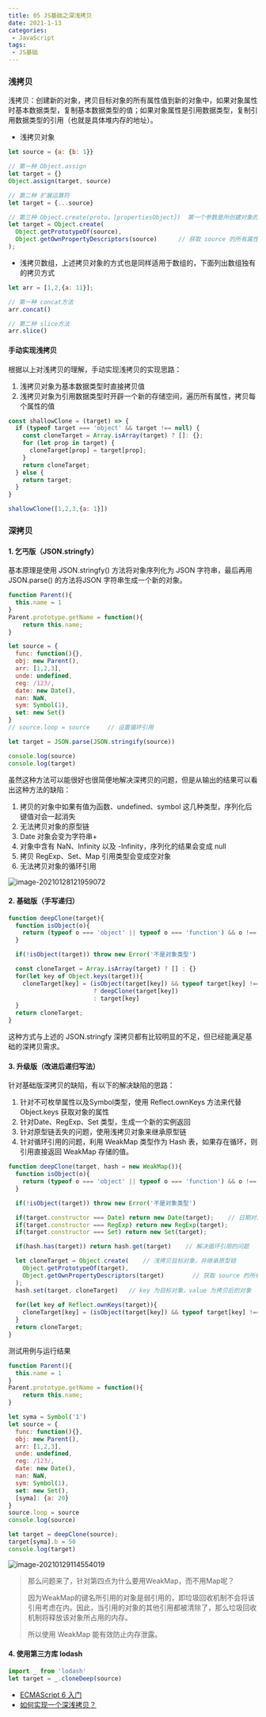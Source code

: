 ```yaml
---
title: 05 JS基础之深浅拷贝
date: 2021-1-13
categories:
 - JavaScript
tags:
 - JS基础
---
```




### 浅拷贝

浅拷贝：创建新的对象，拷贝目标对象的所有属性值到新的对象中，如果对象属性时基本数据类型，复制基本数据类型的值；如果对象属性是引用数据类型，复制引用数据类型的引用（也就是具体堆内存的地址）。

+ 浅拷贝对象

```js
let source = {a: {b: 1}}

// 第一种 Object.assign
let target = {}
Object.assign(target, source)

// 第二种 扩展运算符
let target = {...source}

// 第三种 Object.create(proto，[propertiesObject])  第一个参数是所创建对象的原型，第二个参数是创建对象的自身属性
let target = Object.create(
  Object.getPrototypeOf(source),
  Object.getOwnPropertyDescriptors(source)		// 获取 source 的所有属性
);
```

+ 浅拷贝数组，上述拷贝对象的方式也是同样适用于数组的，下面列出数组独有的拷贝方式

```js
let arr = [1,2,{a: 11}];

// 第一种 concat方法
arr.concat()

// 第二种 slice方法
arr.slice()
```

#### 手动实现浅拷贝

根据以上对浅拷贝的理解，手动实现浅拷贝的实现思路：

1. 浅拷贝对象为基本数据类型时直接拷贝值
2. 浅拷贝对象为引用数据类型时开辟一个新的存储空间，遍历所有属性，拷贝每个属性的值

```js
const shallowClone = (target) => {
  if (typeof target === 'object' && target !== null) {
    const cloneTarget = Array.isArray(target) ? []: {};
    for (let prop in target) {
      cloneTarget[prop] = target[prop];
    }
    return cloneTarget;
  } else {
    return target;
  }
}

shallowClone([1,2,3,{a: 1}])
```

### 深拷贝

#### 1. 乞丐版（JSON.stringfy）

基本原理是使用 JSON.stringfy() 方法将对象序列化为 JSON 字符串，最后再用 JSON.parse() 的方法将JSON 字符串生成一个新的对象。

```js
function Parent(){
  this.name = 1
}
Parent.prototype.getName = function(){
    return this.name;
}

let source = {
  func: function(){},
  obj: new Parent(),
  arr: [1,2,3],
  unde: undefined,
  reg: /123/,
  date: new Date(),
  nan: NaN,
  sym: Symbol(1),
  set: new Set()
}
// source.loop = source		// 设置循环引用

let target = JSON.parse(JSON.stringify(source))

console.log(source)
console.log(target)
```

虽然这种方法可以能很好也很简便地解决深拷贝的问题，但是从输出的结果可以看出这种方法的缺陷：

1. 拷贝的对象中如果有值为函数、undefined、symbol 这几种类型，序列化后键值对会一起消失
2. 无法拷贝对象的原型链
3. Date 对象会变为字符串+
4. 对象中含有 NaN、Infinity 以及 -Infinity，序列化的结果会变成 null
5. 拷贝 RegExp、Set、Map 引用类型会变成空对象
6. 无法拷贝对象的循环引用

![image-20210128121959072](@img/image-20210128121959072.png)

#### 2. 基础版（手写递归）

```js
function deepClone(target){
  function isObject(o){
    return (typeof o === 'object' || typeof o === 'function') && o !== null;
  }

  if(!isObject(target)) throw new Error('不是对象类型')

  const cloneTarget = Array.isArray(target) ? [] : {}
  for(let key of Object.keys(target)){
    cloneTarget[key] = (isObject(target[key]) && typeof target[key] !== 'function') 
        				? deepClone(target[key]) 
    					: target[key]
  }
  return cloneTarget;
}
```

这种方式与上述的 JSON.stringfy 深拷贝都有比较明显的不足，但已经能满足基础的深拷贝需求。

#### 3. 升级版（改进后递归写法）

针对基础版深拷贝的缺陷，有以下的解决缺陷的思路：

1. 针对不可枚举属性以及Symbol类型，使用 Reflect.ownKeys 方法来代替 Object.keys 获取对象的属性
2. 针对Date、RegExp、Set 类型，生成一个新的实例返回
3. 针对原型链丢失的问题，使用浅拷贝对象来继承原型链
4. 针对循环引用的问题，利用 WeakMap 类型作为 Hash 表，如果存在循环，则引用直接返回 WeakMap 存储的值。

```js
function deepClone(target, hash = new WeakMap()){
  function isObject(o){
    return (typeof o === 'object' || typeof o === 'function') && o !== null;
  }

  if(!isObject(target)) throw new Error('不是对象类型')

  if(target.constructor === Date) return new Date(target);    // 日期对象返回日期，下面同理
  if(target.constructor === RegExp) return new RegExp(target);
  if(target.constructor === Set) return new Set(target);

  if(hash.has(target)) return hash.get(target)    // 解决循环引用的问题

  let cloneTarget = Object.create(    // 浅拷贝目标对象，并继承原型链
    Object.getPrototypeOf(target),
    Object.getOwnPropertyDescriptors(target)		// 获取 source 的所有属性
  );
  hash.set(target, cloneTarget)   // key 为目标对象，value 为拷贝后的对象
  
  for(let key of Reflect.ownKeys(target)){
    cloneTarget[key] = (isObject(target[key]) && typeof target[key] !== 'function') ? deepClone(target[key], hash) : target[key]
  }
  return cloneTarget;
}
```

测试用例与运行结果

```js
function Parent(){
  this.name = 1
}
Parent.prototype.getName = function(){
    return this.name;
}

let syma = Symbol('1')
let source = {
  func: function(){},
  obj: new Parent(),
  arr: [1,2,3],
  unde: undefined,
  reg: /123/,
  date: new Date(),
  nan: NaN,
  sym: Symbol(1),
  set: new Set(),
  [syma]: {a: 20}
}
source.loop = source
console.log(source)

let target = deepClone(source);
target[syma].b = 50
console.log(target)
```

![image-20210129114554019](@img/image-20210129114554019.png)

> 那么问题来了，针对第四点为什么要用WeakMap，而不用Map呢？
>
> 因为WeakMap的键名所引用的对象是弱引用的，即垃圾回收机制不会将该引用考虑在内。因此，当引用的对象的其他引用都被清除了，那么垃圾回收机制将释放该对象所占用的内存。
>
> 所以使用 WeakMap 能有效防止内存泄露。

#### 4. 使用第三方库 lodash

```js
import _ from 'lodash'
let target = _.cloneDeep(source)
```



+ [ECMAScript 6 入门](https://es6.ruanyifeng.com/)
+ [如何实现一个深浅拷贝？](https://kaiwu.lagou.com/course/courseInfo.htm?courseId=601#/detail/pc?id=6175)